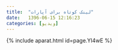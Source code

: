 ```yaml
---
title:  "لینک کوتاه برای آپارات"
date:   1396-06-15 12:16:23
categories: [ویدیو]
---
```


{% include aparat.html id=page.YI4wE %}
